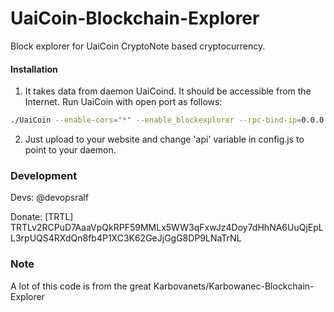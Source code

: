 # UaiCoin-Blockchain-Explorer
Block explorer for UaiCoin CryptoNote based cryptocurrency.

#### Installation

1) It takes data from daemon UaiCoind. It should be accessible from the Internet. Run UaiCoin with open port as follows:
```bash
./UaiCoin --enable-cors="*" --enable_blockexplorer --rpc-bind-ip=0.0.0.0 --rpc-bind-port=21898
```
2) Just upload to your website and change 'api' variable in config.js to point to your daemon.


### Development
Devs:
    @devopsralf

Donate: [TRTL] TRTLv2RCPuD7AaaVpQkRPF59MMLx5WW3qFxwJz4Doy7dHhNA6UuQjEpLL3rpUQS4RXdQn8fb4P1XC3K62GeJjGgG8DP9LNaTrNL

### Note

A lot of this code is from the great Karbovanets/Karbowanec-Blockchain-Explorer
